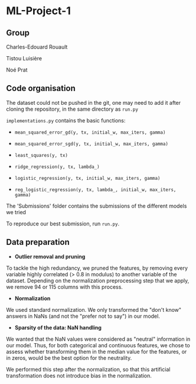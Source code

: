 # ML-Project-1

## Group

Charles-Edouard Rouault

Tistou Luisière

Noé Prat

## Code organisation

The dataset could not be pushed in the git, one may need to add it after cloning the repository, in the same directory as `run.py`

`implementations.py` contains the basic functions: 

- `mean_squared_error_gd(y, tx, initial_w, max_iters, gamma)`

- `mean_squared_error_sgd(y, tx, initial_w, max_iters, gamma)`

- `least_squares(y, tx)`

- `ridge_regression(y, tx, lambda_)`

- `logistic_regression(y, tx, initial_w, max_iters, gamma)`

- `reg_logistic_regression(y, tx, lambda_, initial_w, max_iters, gamma)`

The 'Submissions' folder contains the submissions of the different models we tried

To reproduce our best submission, run `run.py`.

## Data preparation

- **Outlier removal and pruning**

To tackle the high redundancy, we pruned the features, by removing every variable highly correlated (> 0.8 in modulus) to another variable of the dataset. Depending on the normalization preprocessing step that we apply, we remove 94 or 115 columns with this process.

- **Normalization**

We used standard normalization. We only transformed the "don't know" answers in NaNs (and not the "prefer not to say") in our model.


- **Sparsity of the data: NaN handling**

We wanted that the NaN values were considered as "neutral" information in our model.
Thus, for both categorical and continuous features, we chose to assess whether transforming them in the median value for the features, or in zeros, would be the best option for the neutrality.

We performed this step after the normalization, so that this artificial transformation does not introduce bias in the normalization.

